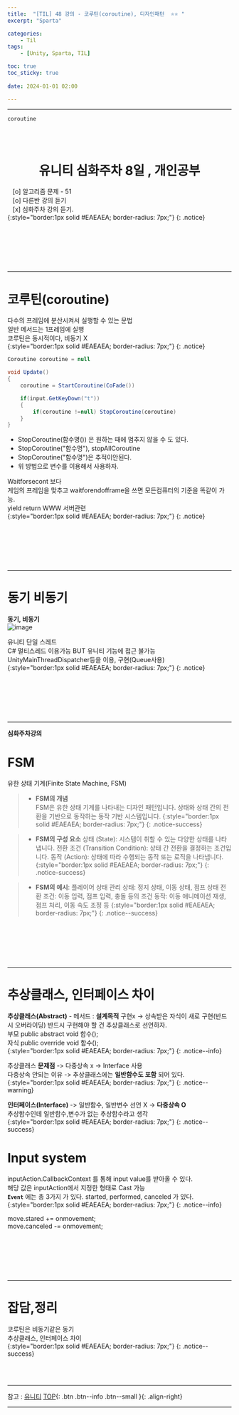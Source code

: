 ```yaml
---
title:  "[TIL] 48 강의 - 코루틴(coroutine), 디자인패턴  ⭐⭐ "
excerpt: "Sparta"

categories:
    - Til
tags:
    - [Unity, Sparta, TIL]

toc: true
toc_sticky: true
 
date: 2024-01-01 02:00

---
```

- - -

`coroutine`

<BR><BR>


<center><H1>  유니티 심화주차 8일 , 개인공부 </H1></center>

&nbsp;&nbsp; [o] 알고리즘 문제  - 51  
&nbsp;&nbsp; [o] 다른반 강의 듣기  
&nbsp;&nbsp; [x] 심화주차 강의 듣기.  
{:style="border:1px solid #EAEAEA; border-radius: 7px;"}
{: .notice}  

<br><br><br><br><br>
- - - 

# 코루틴(coroutine)
다수의 프레임에 분산시켜서 실행할 수 있는 문법  
일반 메서드는 1프레임에 실행  
코루틴은 동시적이다, 비동기 X  
{:style="border:1px solid #EAEAEA; border-radius: 7px;"}
{: .notice}  

<div class="notice--primary" markdown="1"> 

```c# 
Coroutine coroutine = null

void Update()
{
    coroutine = StartCoroutine(CoFade())

    if(input.GetKeyDown("t"))
    {
        if(coroutine !=null) StopCoroutine(coroutine)
    }
}

```
- StopCoroutine(함수명()) 은 원하는 때에 멈추지 않을 수 도 있다.  
- StopCoroutine("함수명"), stopAllCoroutine  
- StopCoroutine("함수명")은 추적이안된다.  
- 위 방법으로 변수를 이용해서 사용하자.  

</div>

Waitforsecont 보다   
게임의 프레임을 맞추고 waitforendofframe을 쓰면 모든컴퓨터의 기준을 똑같이 가능.  
yield return WWW 서버관련  
{:style="border:1px solid #EAEAEA; border-radius: 7px;"}
{: .notice}  


<br><br><br><br><br>
- - - 

# 동기 비동기

**동기, 비동기**  
![image](https://github.com/levell1/levell1.github.io/assets/96651722/8ff085aa-b01b-4653-8662-1fc88858d0ba)

유니티 단일 스레드  
C# 멀티스레드 이용가능 BUT 유니티 기능에 접근 불가능  
UnityMainThreadDispatcher등을 이용, 구현(Queue사용)  
{:style="border:1px solid #EAEAEA; border-radius: 7px;"}
{: .notice}  

<br><br><br><br><br>
- - - 

**심화주차강의**  
# FSM
유한 상태 기계(Finite State Machine, FSM)  

> - **FSM의 개념**  
> FSM은 유한 상태 기계를 나타내는 디자인 패턴입니다.
> 상태와 상태 간의 전환을 기반으로 동작하는 동작 기반 시스템입니다.
{:style="border:1px solid #EAEAEA; border-radius: 7px;"}
{: .notice-success}  

> - **FSM의 구성 요소**
> 상태 (State): 시스템이 취할 수 있는 다양한 상태를 나타냅니다.
> 전환 조건 (Transition Condition): 상태 간 전환을 결정하는 조건입니다.
> 동작 (Action): 상태에 따라 수행되는 동작 또는 로직을 나타냅니다.
{:style="border:1px solid #EAEAEA; border-radius: 7px;"}
{: .notice-success}  

> - **FSM의 예시**: 플레이어 상태 관리
> 상태: 정지 상태, 이동 상태, 점프 상태
> 전환 조건: 이동 입력, 점프 입력, 충돌 등의 조건
> 동작: 이동 애니메이션 재생, 점프 처리, 이동 속도 조정 등
{:style="border:1px solid #EAEAEA; border-radius: 7px;"}
{: .notice--success}  

<br><br><br><br><br>
- - - 

# 추상클래스, 인터페이스 차이

 
**추상클래스(Abstract)** - 메서드 : **설계목적** 구현x -> 상속받은 자식이 새로 구현(반드시 오버라이딩) 반드시 구현해야 할 건 추상클래스로 선언하자.  
부모 public abstract void 함수();  
자식 public override void 함수();  
{:style="border:1px solid #EAEAEA; border-radius: 7px;"}
{: .notice--info} 

추상클래스 **문제점**  -> 다중상속 x -> Interface 사용  
다중상속 안되는 이유 -> 추상클래스에는 **일반함수도 포함** 되어 있다.  
{:style="border:1px solid #EAEAEA; border-radius: 7px;"}
{: .notice--warning} 

**인터페이스(Interface)** -> 일반함수, 일반변수 선언 X -> **다중상속 O**  
추상함수인데 일반함수,변수가 없는 추상함수라고 생각  
{:style="border:1px solid #EAEAEA; border-radius: 7px;"}
{: .notice--success} 


# Input system 
inputAction.CallbackContext 를 통해 input value를 받아올 수 있다.  
해당 값은 inputAction에서 지정한 형태로 Cast 가능  
**`Event`** 에는 총 3가지 가 있다. started, performed, canceled 가 있다.   
{:style="border:1px solid #EAEAEA; border-radius: 7px;"}
{: .notice--info}

move.stared += onmovement;   
move.canceled -= onmovement;  

<br><br><br><br><br>
- - - 

# 잡담,정리
코루틴은 비동기같은 동기  
추상클래스, 인터페이스 차이  
{:style="border:1px solid #EAEAEA; border-radius: 7px;"}
{: .notice--success}  

<br><br>
- - -

참고 : [유니티](https://docs.unity3d.com/kr/)
[TOP](#){: .btn .btn--info .btn--small }{: .align-right}
<br>
- - -
